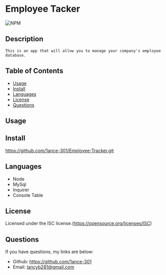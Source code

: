 # Employee Tacker

  ![NPM](https://img.shields.io/npm/l/glob?style=flat-square)

  ## Description
    This is an app that will allow you to manage your company's employee database.

## Table of Contents
* [Usage](#usage)
* [Install](#install)
* [Languages](#languages)
* [License](#license)
* [Questions](#questions)

## Usage

## Install
https://github.com/1ance-301/Employee-Tracker.git

## Languages
- Node
- MySql
- Inquirer
- Console Table

## License
  Licensed under the ISC license.(https://opensource.org/licenses/ISC)

## Questions
  If you have questions, my links are below:
  - Github: https://github.com/1ance-301
  - Email: lancyb281@gmail.com